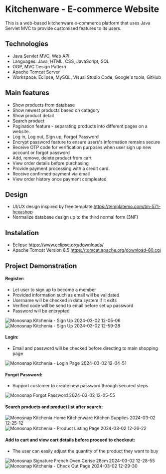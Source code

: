 

# Kitchenware - E-commerce Website

This is a web-based kitchenware e-commerce platform that uses Java Servlet MVC to provide customised features to its users.


## Technologies

- Java Servlet MVC, Web API
- Languages: Java, HTML, CSS, JavaScript, SQL
- OOP, MVC Design Pattern
- Apache Tomcat Server
- Workspace: Eclipse, MySQL, Visual Studio Code, Google's tools, GitHub

## Main features
- Show products from database
- Show newest products based on catagory
- Show product detail  
- Search product
- Pagination feature - separating products into different pages on a website.
- Log in, Log out, Sign up, Forgot Password
- Encrypt password feature to ensure users's information remains secure
- Receive OTP code for verification purposes when user sign up new account or forgot password
- Add, remove, delete product from cart
- View order details before purchasing
- Provide payment processing with a credit card.
- Receive confirmed payment via email
- View order history once payment compleated

## Design
- UI/UX design inspired by free template https://templatemo.com/tm-571-hexashop
- Normalize database design up to the third normal form (3NF)

## Instalation
- Eclipse https://www.eclipse.org/downloads/
- Apache Tomcat Version 8.5 https://tomcat.apache.org/download-80.cgi


## Project Demonstration

#### Register:
- Let user to sign up to become a member
- Provided information such as email will be validated  
- Username will be checked in data system if it exits
- Verified code will be send to email before set up password
- Password will be encrypted


![Monosnap Kitchenia - Sign Up 2024-03-02 12-05-06](https://github.com/KimKhanhDo/NEW_KITCHENIA/assets/147982667/9c01d03c-f19f-45c9-8e62-c0dfd10abaf8)
![Monosnap Kitchenia - Sign Up 2024-03-02 12-59-28](https://github.com/KimKhanhDo/NEW_KITCHENIA/assets/147982667/0a7ac7ac-9e25-497b-9778-8779a8541495)


#### Login:
- Email and password will be checked before directing to main shopping page

![Monosnap Kitchenia - Login Page 2024-03-02 12-04-51](https://github.com/KimKhanhDo/NEW_KITCHENIA/assets/147982667/2cbeb17d-b329-48a4-9efa-693371893b2f)

#### Forgot Password:
- Support customer to create new password through secured steps

![Monosnap Forgot Password 2024-03-02 12-05-55](https://github.com/KimKhanhDo/NEW_KITCHENIA/assets/147982667/46344620-4818-49b3-a8eb-f110740c8d5c)

#### Search products and product list after search:
![Monosnap Kitchenia Home Kitchenware   Kitchen Supplies 2024-03-02 12-25-12](https://github.com/KimKhanhDo/NEW_KITCHENIA/assets/147982667/f4780571-e3b0-41ea-9517-dbe709c45bce)
![Monosnap Kitchenia - Product Listing Page 2024-03-02 12-26-22](https://github.com/KimKhanhDo/NEW_KITCHENIA/assets/147982667/aef17255-dd1e-4c0d-99d7-e3291ff99008)

#### Add to cart and view cart details before proceed to checkout:
- The user can easily adjust the quantity of the product they want to buy

![Monosnap Signature French Oven Cerise 28cm 2024-03-02 12-28-55](https://github.com/KimKhanhDo/NEW_KITCHENIA/assets/147982667/3889b24e-0b44-44c5-abf1-2a1dc798b681)
![Monosnap Kitchenia - Check Out Page 2024-03-02 12-29-30](https://github.com/KimKhanhDo/NEW_KITCHENIA/assets/147982667/4cedfe97-da71-481c-bfd8-43f98eb489bc)
